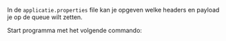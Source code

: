 In de `applicatie.properties` file kan je opgeven welke headers en payload je op de queue wilt zetten.

Start programma met het volgende commando:

